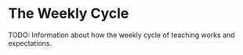 # The Weekly Cycle

TODO: Information about how the weekly cycle of teaching works and expectations.